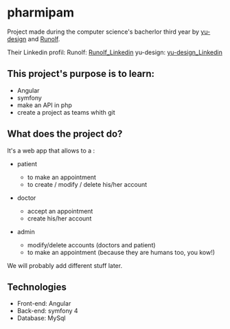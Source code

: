 # pharmipam

Project made during the computer science's bacherlor third year
by [yu-design] and [Runolf]. 

Their Linkedin profil: 
Runolf: [Runolf_Linkedin]
yu-design: [yu-design_Linkedin]

## This project's purpose is to learn:
* Angular
* symfony
* make an API in php
* create a project as teams whith git

[yu-design]:https://github.com/yu-design
[Runolf]:https://github.com/Runolf
[Runolf_Linkedin]: https://www.linkedin.com/in/alexandre-liskiewicz-0288ba145/
[yu-design_Linkedin]: https://www.linkedin.com/in/julien-deyaert-048a6b17b/

## What does the project do?

It's a web app that allows to a : 
* patient
	* to make an appointment
	* to create / modify / delete his/her account

* doctor
	* accept an appointment
	* create his/her account

* admin
	* modify/delete accounts (doctors and patient)
	* to make an appointment (because they are humans too, you kow!)

We will probably add different stuff later. 

## Technologies

* Front-end: Angular
* Back-end: symfony 4
* Database: MySql

